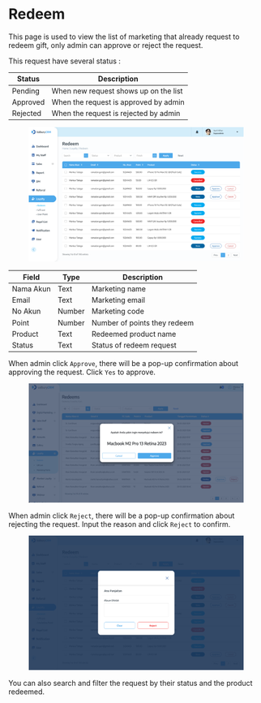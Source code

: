 # Redeem

This page is used to view the list of marketing that already request to redeem gift, only admin can approve or reject the request.

This request have several status :&#x20;

| Status   | Description                           |
| -------- | ------------------------------------- |
| Pending  | When new request shows up on the list |
| Approved | When the request is approved by admin |
| Rejected | When the request is rejected by admin |

<figure><img src="../../.gitbook/assets/CRM (Loyalty) Redeem.png" alt=""><figcaption></figcaption></figure>

| Field     | Type   | Description                  |
| --------- | ------ | ---------------------------- |
| Nama Akun | Text   | Marketing name               |
| Email     | Text   | Marketing email              |
| No Akun   | Number | Marketing code               |
| Point     | Number | Number of points they redeem |
| Product   | Text   | Redeemed product name        |
| Status    | Text   | Status of redeem request     |

When admin click `Approve`, there will be a pop-up confirmation about approving the request. Click `Yes` to approve.

<figure><img src="../../.gitbook/assets/Screenshot 2023-03-01 at 14.15.09.png" alt=""><figcaption></figcaption></figure>

When admin click `Reject`, there will be a pop-up confirmation about rejecting the request. Input the reason and click `Reject` to confirm.

<figure><img src="../../.gitbook/assets/unnamed.png" alt=""><figcaption></figcaption></figure>

You can also search and filter the request by their status and the product redeemed.
